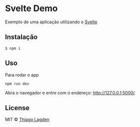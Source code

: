 # Svelte Demo


Exemplo de uma aplicação utilizando o [Svelte](https://svelte.dev/)

## Instalação

```
$ npm i
```


## Uso

Para rodar o app

```
npm run dev
```

Abra o navegador e entre com o endereço: http://127.0.0.1:5000/


## License

MIT © [Thiago Lagden](https://github.com/lagden)
